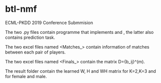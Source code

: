 # btl-nmf
ECML-PKDD 2019 Conference Submmision

The two .py files contain programme that implements <mixture BTL> and <NMF BTL>, the latter also contains prediction task.

The two excel files named <Matches_> contain information of matches between each pair of players.

The two excel files named <Finals_> contain the matrix D={b_ij}^(m).

The result folder contain the learned W, H and WH matrix for K=2,K=3 and for female and male.
